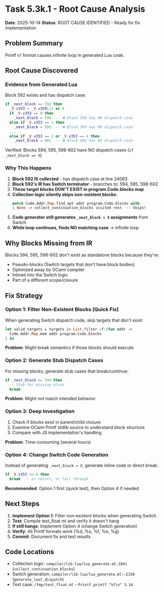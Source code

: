 # Task 5.3k.1 - Root Cause Analysis
**Date**: 2025-10-14
**Status**: ROOT CAUSE IDENTIFIED - Ready for fix implementation

## Problem Summary
Printf `%f` format causes infinite loop in generated Lua code.

## Root Cause Discovered

### Evidence from Generated Lua
Block 592 exists and has dispatch case:
```lua
if _next_block == 592 then
  _V.v353 = _V.v359[1] or 0
  if _V.v353 == 0 then
    _next_block = 594  -- ❌ Block 594 has NO dispatch case
  else if _V.v353 == 1 then
    _next_block = 595  -- ❌ Block 595 has NO dispatch case
  ...
  else if _V.v353 == 2 or _V.v353 == 4 then
    _next_block = 601  -- ❌ Block 601 has NO dispatch case
```

Verified: Blocks 594, 595, 598-602 have NO dispatch cases (`if _next_block == X`)

### Why This Happens

1. **Block 592 IS collected** - has dispatch case at line 24063
2. **Block 592's IR has Switch terminator** - branches to: 594, 595, 598-602
3. **These target blocks DON'T EXIST in program.Code.blocks map**
4. **Collection logic silently skips non-existent blocks**:
   ```ocaml
   match Code.Addr.Map.find_opt addr program.Code.blocks with
   | None -> collect_continuation_blocks visited rest  -- Skips!
   ```
5. **Code generator still generates `_next_block = X` assignments** from Switch
6. **While loop continues, finds NO matching case** → infinite loop

## Why Blocks Missing from IR

Blocks 594, 595, 598-602 don't exist as standalone blocks because they're:
- Pseudo-blocks (Switch targets that don't have block bodies)
- Optimized away by OCaml compiler
- Inlined into the Switch logic
- Part of a different scope/closure

## Fix Strategy

### Option 1: Filter Non-Existent Blocks (Quick Fix)
When generating Switch dispatch code, skip targets that don't exist:
```ocaml
let valid_targets = targets |> List.filter ~f:(fun addr ->
  Code.Addr.Map.mem addr program.Code.blocks
) in
```

**Problem**: Might break semantics if those blocks should execute

### Option 2: Generate Stub Dispatch Cases
For missing blocks, generate stub cases that break/continue:
```lua
if _next_block == 594 then
  -- Stub for missing block
  break
```

**Problem**: Might not match intended behavior

### Option 3: Deep Investigation
1. Check if blocks exist in parent/child closure
2. Examine OCaml Printf stdlib source to understand block structure
3. Compare with JS implementation's handling

**Problem**: Time-consuming (several hours)

### Option 4: Change Switch Code Generation
Instead of generating `_next_block = X`, generate inline code or direct break:
```lua
if _V.v353 == 0 then
  break  -- or return, or fall through
```

**Recommended**: Option 1 first (quick test), then Option 4 if needed

## Next Steps

1. **Implement Option 1**: Filter non-existent blocks when generating Switch
2. **Test**: Compile test_float.ml and verify it doesn't hang
3. **If still hangs**: Implement Option 4 (change Switch generation)
4. **Verify**: All Printf formats work (%d, %s, %f, %e, %g)
5. **Commit**: Document fix and test results

## Code Locations

- Collection logic: `compiler/lib-lua/lua_generate.ml:1841` (`collect_continuation_blocks`)
- Switch generation: `compiler/lib-lua/lua_generate.ml:~2150` (`generate_last_dispatch`)
- Test case: `/tmp/test_float.ml` - `Printf.printf "%f\n" 3.14`
